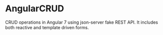 # AngularCRUD
CRUD operations in Angular 7 using json-server fake REST API. It includes both reactive and template driven forms.
